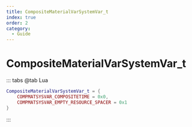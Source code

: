 ```yaml
---
title: CompositeMaterialVarSystemVar_t
index: true
order: 2
category:
  - Guide
---
```


# CompositeMaterialVarSystemVar_t
::: tabs
@tab Lua
```lua
CompositeMaterialVarSystemVar_t = {
    COMPMATSYSVAR_COMPOSITETIME = 0x0,
    COMPMATSYSVAR_EMPTY_RESOURCE_SPACER = 0x1
}
```
:::